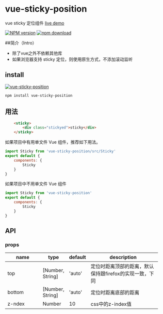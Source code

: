 # vue-sticky-position
vue sticky 定位组件 [live demo](https://shiye515.github.io/vue-sticky/)

[![NPM version][npm-image]][npm-url]
[![npm download][download-image]][download-url]

[npm-image]: http://img.shields.io/npm/v/vue-sticky-position.svg?style=flat-square
[npm-url]: http://npmjs.org/package/vue-sticky-position
[download-image]: https://img.shields.io/npm/dm/vue-sticky-position.svg?style=flat-square
[download-url]: https://npmjs.org/package/vue-sticky-position

##简介（Intro）

- 除了vue之外不依赖其他库
- 如果浏览器支持 sticky 定位，则使用原生方式，不添加滚动监听

## install

[![vue-sticky-position](https://nodei.co/npm/vue-sticky-position.png)](https://npmjs.org/package/vue-sticky-position)

`npm install vue-sticky-position`

## 用法
```html
    <sticky>
        <div class="stickyed">sticky</div>
    </sticky>
```

如果项目中有用单文件 Vue 组件，推荐如下用法。
```javascript
import Sticky from 'vue-sticky-position/src/Sticky'
export default {
    components: {
        Sticky
    }
}
```

如果项目中不用单文件 Vue 组件
```javascript
import Sticky from 'vue-sticky-position'
export default {
    components: {
        Sticky
    }
}
```

## API

### props

<table class="table table-bordered table-striped">
    <thead>
    <tr>
        <th style="width: 100px;">name</th>
        <th style="width: 50px;">type</th>
        <th style="width: 50px;">default</th>
        <th>description</th>
    </tr>
    </thead>
    <tbody>
        <tr>
          <td>top</td>
          <td>[Number, String]</td>
          <td>'auto'</td>
          <td>定位时距离顶部的距离，默认保持跟firefox的实现一致，下同</td>
        </tr>
        <tr>
          <td>bottom</td>
          <td>[Number, String]</td>
          <td>'auto'</td>
          <td>定位时距离底部的距离</td>
        </tr>
        <tr>
          <td>z-ndex</td>
          <td>Number</td>
          <td>10</td>
          <td>css中的z-index值</td>
        </tr>
    </tbody>
</table>
